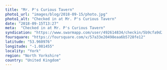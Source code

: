 ```yaml
---
title: "Mr. P's Curious Tavern"
photo1_url: "images/blog/2018-09-15/photo.jpg"
photo1_alt: "Checked in at Mr. P's Curious Tavern"
date: "2018-09-15T13:27"
meta:  "Checked in at Mr. P's Curious Tavern"
syndication: "https://www.swarmapp.com/user/492614834/checkin/5b9cfa9d20dc64002585922f"
foursquare: "https://foursquare.com/v/57a33e20498eaa6b5728fe12"
latitude: "53.960976"
longitude: "-1.081455"
locality: "York"
region: "North Yorkshire"
country: "United Kingdom"
---
```


